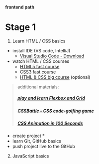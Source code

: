 #### frontend path

# Stage 1

1. Learn HTML / CSS basics

* install IDE (VS code, IntelliJ)
  * [Visual Studio Code - Download](https://code.visualstudio.com/)
* watch HTML / CSS courses
  * [HTML5 fast course](https://www.youtube.com/watch?v=yfoY53QXEnI&list=PLillGF-RfqbZTASqIqdvm1R5mLrQq79CU&index=1)
  * [CSS3 fast course](https://www.youtube.com/watch?v=yfoY53QXEnI&list=PLillGF-RfqbZTASqIqdvm1R5mLrQq79CU&index=2)
  * [HTML & CSS big course](https://levi9.udemy.com/course/modern-html-css-from-the-beginning/) (optional)
> additional materials:
>  
> ##### [play and learn Flexbox and Grid](https://mastery.games/) 
>
> ##### [CSSBattle - CSS code-golfing game](https://cssbattle.dev/) 
>
> ##### [CSS Animation in 100 Seconds](https://youtu.be/HZHHBwzmJLk)
* create project
  * 
* learn Git, GitHub basics
* push project live to the GitHub


2. JavaScript basics
